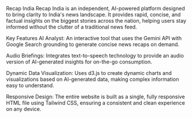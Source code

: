 Recap India
Recap India is an independent, AI-powered platform designed to bring clarity to India's news landscape. It provides rapid, concise, and factual insights on the biggest stories across the nation, helping users stay informed without the clutter of a traditional news feed.

Key Features
AI Analyst: An interactive tool that uses the Gemini API with Google Search grounding to generate concise news recaps on demand.

Audio Briefings: Integrates text-to-speech technology to provide an audio version of AI-generated insights for on-the-go consumption.

Dynamic Data Visualization: Uses d3.js to create dynamic charts and visualizations based on AI-generated data, making complex information easy to understand.

Responsive Design: The entire website is built as a single, fully responsive HTML file using Tailwind CSS, ensuring a consistent and clean experience on any device.
